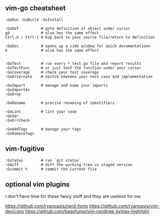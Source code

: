## vim-go cheatsheet

```
:GoRun :GoBuild :GoInstall   

:GoDef          # goto definition of object under cursor   
gd              # also has the same effect
Ctrl-O / Ctrl-I # hop back to your source file/return to definition

:GoDoc          # opens up a side window for quick documentationn   
K               # also has the same effect

   
:GoTest         # run every *_test.go file and report results   
:GoTestFunc     # or just test the function under your cursor   
:GoCoverage     # check your test coverage   
:GoAlternate	# switch bewteen your test case and implementation   

:GoImport       # manage and name your imports   
:GoImportAs   
:GoDrop   
   
:GoRename       # precise renaming of identifiers   
   
:GoLint         # lint your code   
:GoVer   
:GoErrCheck   
   
:GoAddTags      # manage your tags   
:GoRemoveTags
```

## vim-fugitive

```
:Gstatus        # run `git status`
:Gdiff          # diff the working tree vs staged version
:Gcommit %      # commit the current file
```

## optional vim plugins

I don't have time for these fancy stuff and they are useless for me.

https://github.com/ryanoasis/nerd-fonts
https://github.com/ryanoasis/vim-devicons
https://github.com/tiagofumo/vim-nerdtree-syntax-highlight